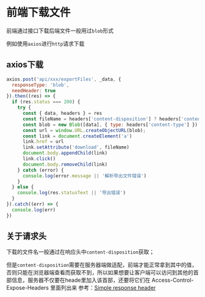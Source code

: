 # 前端下载文件

前端通过接口下载后端文件一般用过`blob`形式

例如使用`axios`进行`http`请求下载
## axios下载
```js
axios.post('api/xxx/exportFiles', _data, {
  responseType: 'blob',
  needHeader: true
}).then((res) => {
  if (res.status === 200) {
    try {
      const { data, headers } = res
      const fileName = headers['content-disposition'] ? headers['content-disposition'].replace(/\w+;filename=(.*)/, '$1') : `aaa.xls`
      const blob = new Blob([data], { type: headers['content-type'] })
      const url = window.URL.createObjectURL(blob);
      const link = document.createElement('a')
      link.href = url
      link.setAttribute('download', fileName)
      document.body.appendChild(link)
      link.click()
      document.body.removeChild(link)
    } catch (error) {
      console.log(error.message || '解析导出文件错误')
    }
  } else {
    console.log(res.statusText || '导出错误')
  }
}).catch((err) => {
  console.log(err)
})
```
## 关于请求头

下载的文件名一般通过在响应头中`content-disposition`获取；

但是`content-disposition`需要在服务器端做适配，前端才能正常拿到其中的值，否则只能在浏览器端查看而获取不到，所以如果想要让客户端可以访问到其他的首部信息，服务器不仅要在heade里加入该首部，还要将它们在 Access-Control-Expose-Headers 里面列出来
参考：[Simple response header](https://developer.mozilla.org/zh-CN/docs/Glossary/Simple_response_header)